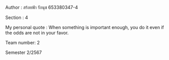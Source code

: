 Author : สร้อยฟ้า รักนุช 653380347-4

Section : 4

My personal quote : When something is important enough, you do it even if the odds are not in your favor.

Team number: 2

Semester 2/2567